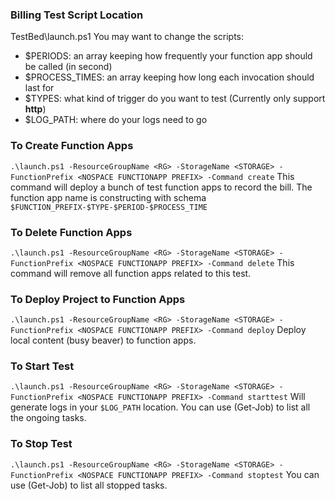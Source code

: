 ### Billing Test Script Location
TestBed\launch.ps1
You may want to change the scripts:
- $PERIODS: an array keeping how frequently your function app should be called (in second)
- $PROCESS_TIMES: an array keeping how long each invocation should last for
- $TYPES: what kind of trigger do you want to test (Currently only support **http**)
- $LOG_PATH: where do your logs need to go

### To Create Function Apps
`.\launch.ps1 -ResourceGroupName <RG> -StorageName <STORAGE> -FunctionPrefix <NOSPACE FUNCTIONAPP PREFIX> -Command create`
This command will deploy a bunch of test function apps to record the bill.
The function app name is constructing with schema `$FUNCTION_PREFIX-$TYPE-$PERIOD-$PROCESS_TIME`

### To Delete Function Apps
`.\launch.ps1 -ResourceGroupName <RG> -StorageName <STORAGE> -FunctionPrefix <NOSPACE FUNCTIONAPP PREFIX> -Command delete`
This command will remove all function apps related to this test.

### To Deploy Project to Function Apps
`.\launch.ps1 -ResourceGroupName <RG> -StorageName <STORAGE> -FunctionPrefix <NOSPACE FUNCTIONAPP PREFIX> -Command deploy`
Deploy local content (busy beaver) to function apps.

### To Start Test
`.\launch.ps1 -ResourceGroupName <RG> -StorageName <STORAGE> -FunctionPrefix <NOSPACE FUNCTIONAPP PREFIX> -Command starttest`
Will generate logs in your `$LOG_PATH` location.
You can use (Get-Job) to list all the ongoing tasks.

### To Stop Test
`.\launch.ps1 -ResourceGroupName <RG> -StorageName <STORAGE> -FunctionPrefix <NOSPACE FUNCTIONAPP PREFIX> -Command stoptest`
You can use (Get-Job) to list all stopped tasks.
